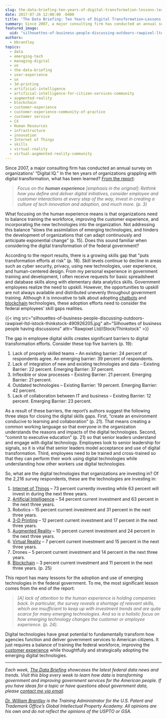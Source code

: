 ```yaml
---
slug: the-data-briefing-ten-years-of-digital-transformation-lessons-learned
date: 2017-07-26 12:00:00 -0400
title: 'The Data Briefing: Ten Years of Digital Transformation—Lessons Learned'
summary: Since 2007, a major consulting firm has conducted an annual survey on organizations’ “Digital IQ.” In the ten years of organizations grappling with digital transformation, what has been learned?
featured_image:
  uid: "silhouettes-of-business-people-discussing-outdoors-rawpixel-ltd-istock-thinkstock-490926205"
authors:
  - bbrantley
topics:
  - data
  - emerging-tech
  - managing-digital
  - ux
  - the-data-briefing
  - user-experience
  - ux
  - 3d-printing
  - artificial-intelligence
  - artificial-intelligence-for-citizen-services-community
  - augmented-reality
  - blockchain
  - customer-experience
  - customer-experience-community-of-practice
  - customer service
  - CX
  - Human Resources
  - infrastructure
  - innovation
  - Internet of Things
  - skills
  - virtual-reality
  - virtual-augmented-reality-community
---
```


Since 2007, a major consulting firm has conducted an annual survey on organizations' “Digital IQ.” In the ten years of organizations grappling with digital transformation, what has been learned? [From the report](https://www.pwc.com/us/en/advisory-services/digital-iq.html):

> _Focus on the **human experience** [emphasis in the original]: Rethink how you define and deliver digital initiatives, consider employee and customer interactions at every step of the way, invest in creating a culture of tech innovation and adoption, and much more. (p. 3)_

What focusing on the human experience means is that organizations need to balance training the workforce, improving the customer experience, and incorporating the new technologies into the organization. Not addressing this balance “slows the assimilation of emerging technologies, and hinders the development of organizations that can adapt continuously and anticipate exponential change” (p. 15). Does this sound familiar when considering the digital transformation of the federal government?

According to the report results, there is a growing skills gap that "puts transformation efforts at risk" (p. 18). Skill levels continue to decline in areas such as cyber security, privacy, using new technologies, user experience, and human-centered design. From my personal experience in government training and development, I often receive requests for basic spreadsheet and database skills along with elementary data analytics skills. Government employees realize the need to upskill. However, the opportunities to upskill are not always available and distributed unevenly throughout government training. Although it is innovative to talk about adopting [chatbots](https://www.digitalgov.gov/tag/chatbots/) and [blockchain](https://www.digitalgov.gov/tag/blockchain/) technologies, these adoption efforts need to consider the federal employees' skill gaps realities.

{{< img src="silhouettes-of-business-people-discussing-outdoors-rawpixel-ltd-istock-thinkstock-490926205.jpg" alt="Silhouettes of business people having discussions" attr="Rawpixel Ltd/iStock/Thinkstock" >}}

The gap in employee digital skills creates significant barriers to digital transformation efforts. Consider these top five barriers (p. 19):

1. Lack of properly skilled teams – An existing barrier: 24 percent of respondents agree. An emerging barrier: 39 percent of respondents.
2. Lack of integration of new and existing technologies and data – Existing Barrier: 22 percent. Emerging Barrier: 37  percent.
3. Inflexible or slow processes – Existing Barrier: 21 percent. Emerging Barrier: 21 percent.
4. Outdated technologies – Existing Barrier: 19 percent. Emerging Barrier: 42 percent.
5. Lack of collaboration between IT and business – Existing Barrier: 12 percent. Emerging Barrier: 23 percent.

As a result of these barriers, the report’s authors suggest the following three steps for closing the digital skills gaps. First, “create an environment conducive to learning and collaboration” (p. 21). That means creating a common working language so that everyone in the organization understands the reasons and impacts of the digital technologies. Second, “commit to executive education” (p. 21) so that senior leaders understand and engage with digital technology. Employees look to senior leadership for signals, so it is vital that senior leaders model acceptance and use of digital transformation. Third, employees need to be trained and cross-trained so that they can perform their work using digital technologies while understanding how other workers use digital technologies.

So, what are the digital technologies that organizations are investing in? Of the 2,216 survey respondents, these are the technologies are investing in:

1. [Internet of Things](https://www.digitalgov.gov/tag/internet-of-things/) – 73 percent currently investing while 63 percent will invest in during the next three years.
2. [Artificial Intelligence](https://www.digitalgov.gov/tag/artificial-intelligence/) – 54 percent current investment and 63 percent in the next three years.
3. Robotics – 15 percent current investment and 31 percent in the next three years.
4. [3-D Printing](https://www.digitalgov.gov/tag/3d-printing/) – 12 percent current investment and 17 percent in the next three years.
5. [Augmented Reality](https://www.digitalgov.gov/tag/augmented-reality/) – 10 percent current investment and 24 percent in the next three years.
6. [Virtual Reality](https://www.digitalgov.gov/tag/virtual-reality/) – 7 percent current investment and 15 percent in the next three years.
7. Drones – 5 percent current investment and 14 percent in the next three years.
8. [Blockchain](https://www.digitalgov.gov/tag/blockchain/) – 3 percent current investment and 11 percent in the next three years. (p. 25)

This report has many lessons for the adoption and use of emerging technologies in the federal government. To me, the most significant lesson comes from the end of the report:

> _[A] lack of attention to the human experience is holding companies back. In particular, the survey reveals a shortage of relevant skills, which are insufficient to keep up with investment trends and are quite scarce for many emerging technologies. And so is a holistic focus on how emerging technology changes the customer or employee experience. (p. 24)._


Digital technologies have great potential to fundamentally transform how agencies function and deliver government services to American citizens. It just requires a balance of training the federal workforce, improving the [customer experience](https://www.digitalgov.gov/tag/customer-experience-2/) while thoughtfully and strategically adopting the emerging digital technologies.

---

_Each week, [The Data Briefing](https://www.digitalgov.gov/tag/the-data-briefing/) showcases the latest federal data news and trends. Visit this blog every week to learn how data is transforming government and improving government services for the American people. If you have ideas for a topic or have questions about government data, please [contact me via email](mailto:william.brantley@uspto.gov?subject=The%20Data%20Briefing)._

_[Dr. William Brantley](https://www.digitalgov.gov/author/bbrantley/) is the Training Administrator for the U.S. Patent and Trademark Office’s Global Intellectual Property Academy. All opinions are his own and do not reflect the opinions of the USPTO or GSA._
